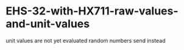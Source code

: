 # EHS-32-with-HX711-raw-values-and-unit-values
 unit values are not yet evaluated random numbers send instead
